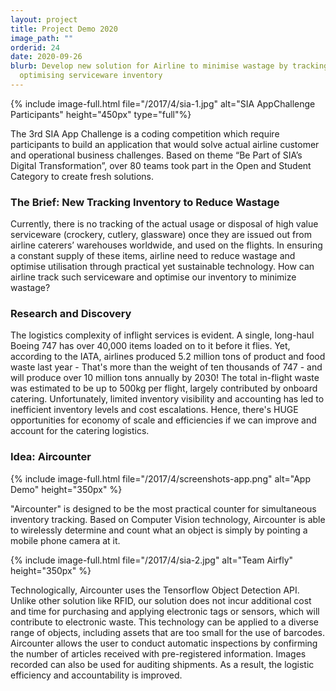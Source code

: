 ```yaml
---
layout: project
title: Project Demo 2020
image_path: ""
orderid: 24
date: 2020-09-26
blurb: Develop new solution for Airline to minimise wastage by tracking and
  optimising serviceware inventory
---
```

{% include image-full.html file="/2017/4/sia-1.jpg" alt="SIA AppChallenge Participants" height="450px" type="full"%}


<p class='sublead'>The 3rd SIA App Challenge is a coding competition which require participants to build an application that would solve actual airline customer and operational business challenges. Based on theme “Be Part of SIA’s Digital Transformation”, over 80 teams took part in the Open and Student Category to create fresh solutions.</p> 


<!--more-->



### The Brief: New Tracking Inventory to Reduce Wastage
Currently, there is no tracking of the actual usage or disposal of high value serviceware (crockery, cutlery, glassware) once they are issued out from airline caterers’ warehouses worldwide, and used on the flights. In ensuring a constant supply of these items, airline need to reduce wastage and optimise utilisation through practical yet sustainable technology. How can airline track such serviceware and optimise our inventory to minimize wastage?



### Research and Discovery
The logistics complexity of inflight services is evident. A single, long-haul Boeing 747 has over 40,000 items loaded on to it before it flies. Yet, according to the IATA, airlines produced 5.2 million tons of product and food waste last year - That's more than the weight of ten thousands of 747 - and will produce over 10 million tons annually by 2030! The total in-flight waste was estimated to be up to 500kg per flight, largely contributed by onboard catering. Unfortunately, limited  inventory visibility and accounting has led to inefficient inventory levels and cost escalations. Hence, there's HUGE opportunities for economy of scale and efficiencies if we can improve and account for the catering logistics. 


### Idea: Aircounter
{% include image-full.html file="/2017/4/screenshots-app.png" alt="App Demo" height="350px" %}

"Aircounter" is designed to be the most practical counter for simultaneous inventory tracking. Based on Computer Vision technology, Aircounter is able to wirelessly determine and count what an object is simply by pointing a mobile phone camera at it. 

{% include image-full.html file="/2017/4/sia-2.jpg" alt="Team Airfly" height="350px" %}

Technologically, Aircounter uses the Tensorflow Object Detection API. Unlike other solution like RFID, our solution does not incur additional cost and time for purchasing and applying electronic tags or sensors, which will contribute to electronic waste. This technology can be applied to a diverse range of objects, including assets that are too small for the use of barcodes. Aircounter allows the user to conduct automatic inspections by confirming the number of articles received with pre-registered information. Images recorded can also be used for auditing shipments. As a result, the logistic efficiency and accountability is improved.